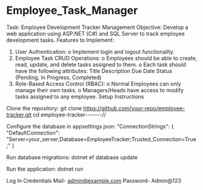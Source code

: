 # Employee_Task_Manager

Task: Employee Development Tracker Management Objective: Develop a web application using ASP.NET (C#) and SQL Server to track employee development tasks. Features to Implement:

1.	User Authentication: o Implement login and logout functionality.
2.	Employee Task CRUD Operations: o Employees should be able to create, read, update, and delete tasks assigned to them. o Each task should have the following attributes: Title Description Due Date Status (Pending, In Progress, Completed)
3.	Role-Based Access Control (RBAC): o Normal Employees can only manage their own tasks. o Managers/Heads have access to modify tasks assigned to any employee.
Setup Instructions

Clone the repository:
git clone https://github.com/your-repo/employee-tracker.git cd employee-tracker-------//

Configure the database in appsettings.json:
"ConnectionStrings": { "DefaultConnection": "Server=your_server;Database=EmployeeTracker;Trusted_Connection=True;" }

Run database migrations:
dotnet ef database update

Run the application:
dotnet run

Log In Credentials 
Mail- admin@example.com 
Password- Admin@123


